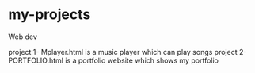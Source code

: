# my-projects
 Web dev


project 1- Mplayer.html is a music player which can play songs
project 2- PORTFOLIO.html is a portfolio website which shows my portfolio
